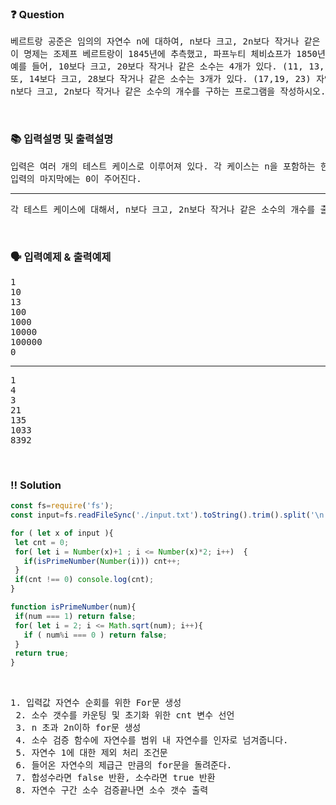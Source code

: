  ### ❓ Question

 <pre>베르트랑 공준은 임의의 자연수 n에 대하여, n보다 크고, 2n보다 작거나 같은 소수는 적어도 하나 존재한다는 내용을 담고 있다.
이 명제는 조제프 베르트랑이 1845년에 추측했고, 파프누티 체비쇼프가 1850년에 증명했다.
예를 들어, 10보다 크고, 20보다 작거나 같은 소수는 4개가 있다. (11, 13, 17, 19) 
또, 14보다 크고, 28보다 작거나 같은 소수는 3개가 있다. (17,19, 23) 자연수 n이 주어졌을 때,
n보다 크고, 2n보다 작거나 같은 소수의 개수를 구하는 프로그램을 작성하시오. </pre>
 
<br>

### 📚 입력설명 및 출력설명

<pre>
입력은 여러 개의 테스트 케이스로 이루어져 있다. 각 케이스는 n을 포함하는 한 줄로 이루어져 있다.
입력의 마지막에는 0이 주어진다.<hr>각 테스트 케이스에 대해서, n보다 크고, 2n보다 작거나 같은 소수의 개수를 출력한다.
</pre>


<br>

### 🗣 입력예제 & 출력예제

<pre>
1
10
13
100
1000
10000
100000
0<hr>1
4
3
21
135
1033
8392
</pre>



 <br>

 ### ‼️ Solution

 ```javascript
const fs=require('fs');
const input=fs.readFileSync('./input.txt').toString().trim().split('\n');

for ( let x of input ){
  let cnt = 0;
  for( let i = Number(x)+1 ; i <= Number(x)*2; i++)  {
    if(isPrimeNumber(Number(i))) cnt++;
  }
  if(cnt !== 0) console.log(cnt);
}

function isPrimeNumber(num){
  if(num === 1) return false;
  for( let i = 2; i <= Math.sqrt(num); i++){
    if ( num%i === 0 ) return false;
  }
  return true;
}
 ```
<br>



 <pre>1. 입력값 자연수 순회를 위한 For문 생성
 2. 소수 갯수를 카운팅 및 초기화 위한 cnt 변수 선언 
 3. n 초과 2n이하 for문 생성 
 4. 소수 검증 함수에 자연수를 범위 내 자연수를 인자로 넘겨줍니다.
 5. 자연수 1에 대한 제외 처리 조건문
 6. 들어온 자연수의 제급근 만큼의 for문을 돌려준다. 
 7. 합성수라면 false 반환, 소수라면 true 반환
 8. 자연수 구간 소수 검증끝나면 소수 갯수 출력</pre>
